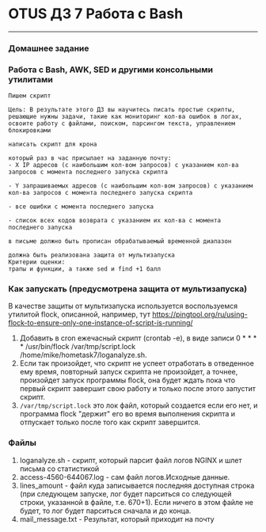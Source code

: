 # OTUS ДЗ 7 Работа с Bash
-----------------------------------------------------------------------
### Домашнее задание

### Работа с Bash, AWK, SED и другими консольными утилитами

    Пишем скрипт

    Цель: В результате этого ДЗ вы научитесь писать простые скрипты, решающие нужны задачи, такие как мониторинг кол-ва ошибок в логах, освоите работу с файлами, поиском, парсингом текста, управлением блокировками

    написать скрипт для крона

    который раз в час присылает на заданную почту:
    - X IP адресов (с наибольшим кол-вом запросов) с указанием кол-ва запросов c момента последнего запуска скрипта

    - Y запрашиваемых адресов (с наибольшим кол-вом запросов) с указанием кол-ва запросов c момента последнего запуска скрипта

    - все ошибки c момента последнего запуска

    - список всех кодов возврата с указанием их кол-ва с момента последнего запуска

    в письме должно быть прописан обрабатываемый временной диапазон

    должна быть реализована защита от мультизапуска
    Критерии оценки: 
    трапы и функции, а также sed и find +1 балл

### Как запускать (предусмотрена защита от мультизапуска)

В качестве защиты от мультизапуска используется воспользуемся утилитой flock, описанной, например,  тут https://pingtool.org/ru/using-flock-to-ensure-only-one-instance-of-script-is-running/

1. Добавить в cron ежечасный скрипт (crontab -e), в виде записи 0 * * * * /usr/bin/flock /var/tmp/script.lock /home/mike/hometask7/loganalyze.sh.  
2. Если так произойдет, что скрипт не успеет отработать в отведенное ему время, повторный запуск скрипта не произойдет, а точнее, произойдет запуск программы flock, она будет ждать пока что первый скрипт завершит свою работу и только после этого запустит скрипт.
3. `/var/tmp/script.lock` это лок файл, который создается если его нет, и программа flock "держит" его во время выполнения скрипта и отпускает только после того как скрипт завершится.

### Файлы

1. loganalyze.sh - скрипт, который парсит файл логов NGINX и шлет письма со статистикой
2. access-4560-644067.log - сам файл логов.Исходные данные.
3. lines_amount - файл куда записывается последняя доступная строка (при следующем запуске, лог будет парситься со следующей строки, указанной в файле, т.е. 670+1). Если ничего в этом файле не будет, то лог будет парситься сначала и до конца.
4. mail_message.txt  - Результат, который приходит на почту



